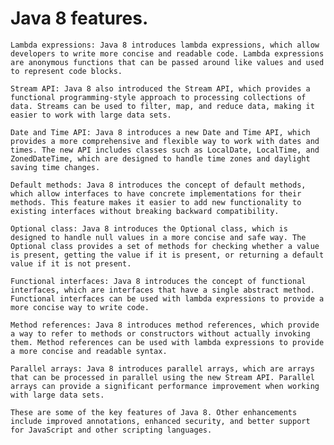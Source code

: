 # Java 8 features.
	Lambda expressions: Java 8 introduces lambda expressions, which allow developers to write more concise and readable code. Lambda expressions are anonymous functions that can be passed around like values and used to represent code blocks.

	Stream API: Java 8 also introduced the Stream API, which provides a functional programming-style approach to processing collections of data. Streams can be used to filter, map, and reduce data, making it easier to work with large data sets.

	Date and Time API: Java 8 introduces a new Date and Time API, which provides a more comprehensive and flexible way to work with dates and times. The new API includes classes such as LocalDate, LocalTime, and ZonedDateTime, which are designed to handle time zones and daylight saving time changes.

	Default methods: Java 8 introduces the concept of default methods, which allow interfaces to have concrete implementations for their methods. This feature makes it easier to add new functionality to existing interfaces without breaking backward compatibility.

	Optional class: Java 8 introduces the Optional class, which is designed to handle null values in a more concise and safe way. The Optional class provides a set of methods for checking whether a value is present, getting the value if it is present, or returning a default value if it is not present.

	Functional interfaces: Java 8 introduces the concept of functional interfaces, which are interfaces that have a single abstract method. Functional interfaces can be used with lambda expressions to provide a more concise way to write code.

	Method references: Java 8 introduces method references, which provide a way to refer to methods or constructors without actually invoking them. Method references can be used with lambda expressions to provide a more concise and readable syntax.

	Parallel arrays: Java 8 introduces parallel arrays, which are arrays that can be processed in parallel using the new Stream API. Parallel arrays can provide a significant performance improvement when working with large data sets.

	These are some of the key features of Java 8. Other enhancements include improved annotations, enhanced security, and better support for JavaScript and other scripting languages.
